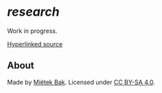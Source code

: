 _research_
==========

Work in progress.

[Hyperlinked source](https://mietek.github.io/research/)


About
-----

Made by [Miëtek Bak](https://mietek.io/).  Licensed under [CC BY-SA 4.0](http://creativecommons.org/licenses/by-sa/4.0/).
